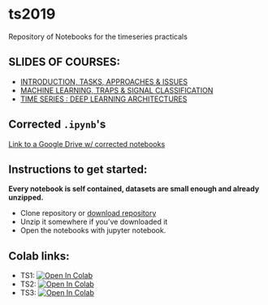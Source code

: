 # ts2019
Repository of Notebooks for the timeseries practicals

## SLIDES OF COURSES:

- [INTRODUCTION, TASKS, APPROACHES & ISSUES](https://drive.google.com/open?id=0B5HWSvDb1DneTWpaQXVCNHFURk54cnNOTXdjNlFpT1l5RVFn)
- [MACHINE LEARNING, TRAPS & SIGNAL CLASSIFICATION](https://drive.google.com/open?id=0B5HWSvDb1DneSlFUT0hTOUFWb1VOTzRtTGFOWEx6V2M5M1BR)
- [TIME SERIES : DEEP LEARNING ARCHITECTURES](https://drive.google.com/open?id=0B5HWSvDb1DneMkdsSnJMTl9lRFVKQjNXQm9GekpsZDRoaVdz)


## Corrected `.ipynb`'s
[Link to a Google Drive w/ corrected notebooks](https://drive.google.com/open?id=1lSwyX2rwgnVLWi4Dy1vpZMA7CFCoxOT0)


## Instructions to get started:
__Every notebook is self contained, datasets are small enough and already unzipped.__

- Clone repository or [download repository](https://github.com/cedias/ts2019/archive/master.zip)
- Unzip it somewhere if you've downloaded it
- Open the notebooks with jupyter notebook.

## Colab links:

- TS1: [![Open In Colab](https://colab.research.google.com/assets/colab-badge.svg)](https://colab.research.google.com/github/cedias/ts2019/blob/master/TS1.ipynb)
- TS2: [![Open In Colab](https://colab.research.google.com/assets/colab-badge.svg)](https://colab.research.google.com/github/cedias/ts2019/blob/master/TS2.ipynb)
- TS3: [![Open In Colab](https://colab.research.google.com/assets/colab-badge.svg)](https://colab.research.google.com/github/cedias/ts2019/blob/master/TS3.ipynb)
